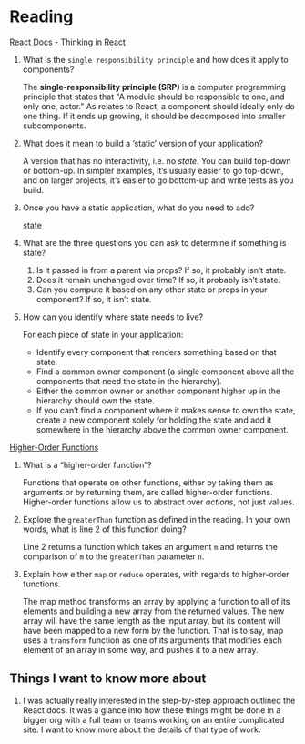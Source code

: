 # Reading

[React Docs - Thinking in React](https://reactjs.org/docs/thinking-in-react.html)

1. What is the `single responsibility principle` and how does it apply to components?

    The **single-responsibility principle (SRP)** is a computer programming principle that states that "A module should be responsible to one, and only one, actor." As relates to React, a component should ideally only do one thing. If it ends up growing, it should be decomposed into smaller subcomponents.

2. What does it mean to build a ‘static’ version of your application?

    A version that has no interactivity, i.e. no *state*. You can build top-down or bottom-up. In simpler examples, it’s usually easier to go top-down, and on larger projects, it’s easier to go bottom-up and write tests as you build.

3. Once you have a static application, what do you need to add?

    state

4. What are the three questions you can ask to determine if something is state?

    1. Is it passed in from a parent via props? If so, it probably isn’t state.
    2. Does it remain unchanged over time? If so, it probably isn’t state.
    3. Can you compute it based on any other state or props in your component? If so, it isn’t state.

5. How can you identify where state needs to live?

    For each piece of state in your application:

    - Identify every component that renders something based on that state.
    - Find a common owner component (a single component above all the components that need the state in the hierarchy).
    - Either the common owner or another component higher up in the hierarchy should own the state.
    - If you can’t find a component where it makes sense to own the state, create a new component solely for holding the state and add it somewhere in the hierarchy above the common owner component.

[Higher-Order Functions](https://eloquentjavascript.net/05_higher_order.html#h_xxCc98lOBK)

1. What is a “higher-order function”?

    Functions that operate on other functions, either by taking them as arguments or by returning them, are called higher-order functions. Higher-order functions allow us to abstract over *actions*, not just values.

2. Explore the `greaterThan` function as defined in the reading. In your own words, what is line 2 of this function doing?

    Line 2 returns a function which takes an argument `m` and returns the comparison of `m` to the `greaterThan` parameter `n`.

3. Explain how either `map` or `reduce` operates, with regards to higher-order functions.

   The map method transforms an array by applying a function to all of its elements and building a new array from the returned values. The new array will have the same length as the input array, but its content will have been mapped to a new form by the function. That is to say, map uses a `transform` function as one of its arguments that modifies each element of an array in some way, and pushes it to a new array.

## Things I want to know more about

1. I was actually really interested in the step-by-step approach outlined the React docs. It was a glance into how these things might be done in a bigger org with a full team or teams working on an entire complicated site. I want to know more about the details of that type of work.
